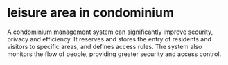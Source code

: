 # leisure area in condominium
A condominium management system can significantly improve security, privacy and efficiency. It reserves and stores the entry of residents and visitors to specific areas, and defines access rules. The system also monitors the flow of people, providing greater security and access control.
